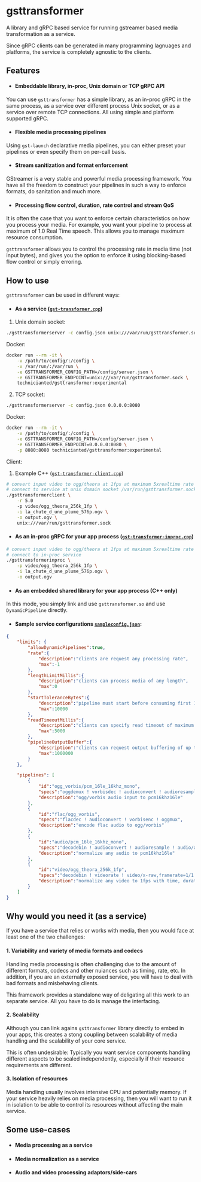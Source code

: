 # gsttransformer

A library and gRPC based service for running gstreamer based media transformation as a service.

Since gRPC clients can be generated in many programming lagnuages and platforms, the service is completely agnostic to the clients.

## Features

* #### Embeddable library, in-proc, Unix domain or TCP gRPC API

You can use `gsttransformer` has a simple library, as an in-proc gRPC in the same process, as a service over different process Unix socket, or as a service over remote TCP connections. All using simple and platform supported gRPC.

* #### Flexible media processing pipelines

Using `gst-launch` declarative media pipelines, you can either preset your pipelines or even specify them on per-call basis.

* #### Stream sanitization and format enforcement

GStreamer is a very stable and powerful media processing framework. You have all the freedom to construct your pipelines in such a way to enforce formats, do sanitation and much more.

* #### Processing flow control, duration, rate control and stream QoS

It is often the case that you want to enforce certain characteristics on how you process your media. For example, you want your pipeline to process at maximum of 1.0 Real Time speech. This allows you to manage maximum resource consumption.

`gsttransformer` allows you to control the processing rate in media time (not input bytes), and gives you the option to enforce it using blocking-based flow control or simply erroring.

## How to use

`gsttransformer` can be used in different ways:

* #### As a service ([`gst-transformer.cpp`](https://github.com/technicianted/gsttransformer/blob/master/src/server/gst-transformer.cpp))

1. Unix domain socket:
```bash
./gsttransformerserver -c config.json unix:///var/run/gsttransformer.sock
```

Docker:
```bash
docker run --rm -it \
    -v /path/to/config/:/config \
    -v /var/run/:/var/run \
    -e GSTTRANSFORMER_CONFIG_PATH=/config/server.json \
    -e GSTTRANSFORMER_ENDPOINT=unix:///var/run/gsttransformer.sock \
    technicianted/gsttransformer:experimental
```

2. TCP socket:
```bash
./gsttransformerserver -c config.json 0.0.0.0:8080
```
Docker:
```bash
docker run --rm -it \
    -v /path/to/config/:/config \
    -e GSTTRANSFORMER_CONFIG_PATH=/config/server.json \
    -e GSTTRANSFORMER_ENDPOINT=0.0.0.0:8080 \
    -p 8080:8080 technicianted/gsttransformer:experimental
```

Client:
1. Example C++ ([`gst-transformer-client.cpp`](https://github.com/technicianted/gsttransformer/blob/master/src/samples/gst-transformer-client.cpp))
```bash
# convert input video to ogg/theora at 1fps at maximum 5xrealtime rate
# connect to service at unix domain socket /var/run/gsttransformer.sock
./gsttransformerclient \
    -r 5.0
    -p video/ogg_theora_256k_1fp \
    -i la_chute_d_une_plume_576p.ogv \
    -o output.ogv \
    unix:///var/run/gsttransformer.sock
```

* #### As an in-proc gRPC for your app process ([`gst-transformer-inproc.cpp`](https://github.com/technicianted/gsttransformer/blob/master/src/samples/gst-transformer-inproc.cpp))
```bash
# convert input video to ogg/theora at 1fps at maximum 5xrealtime rate
# connect to in-proc service
./gsttransformerinproc \
    -p video/ogg_theora_256k_1fp \
    -i la_chute_d_une_plume_576p.ogv \
    -o output.ogv
```

* #### As an embedded shared library for your app process (C++ only)

In this mode, you simply link and use `gsttransformer.so` and use `DynamicPipeline` directly.

* #### Sample service configurations [`sampleconfig.json`]():
```json
{
    "limits": {
        "allowDynamicPipelines":true,
        "rate":{
            "description":"clients are request any processing rate",
            "max":-1
        },
        "lengthLimitMillis":{
            "description":"clients can process media of any length",
            "max":0
        },
        "startToleranceBytes":{
            "description":"pipeline must start before consuming first 10000 bytes",
            "max":10000
        },
        "readTimeoutMillis":{
            "description":"clients can specify read timeout of maximum 5 seconds",
            "max":5000
        },
        "pipelineOutputBuffer":{
            "description":"clients can request output buffering of up to 1MB",
            "max":1000000
        }
    },

    "pipelines": [
        {
            "id":"ogg_vorbis/pcm_16le_16khz_mono",
            "specs":"oggdemux ! vorbisdec ! audioconvert ! audioresample ! audio/x-raw,format=S16LE,channels=1,rate=16000",
            "description":"ogg/vorbis audio input to pcm16khz16le"
        },
        {
            "id":"flac/ogg_vorbis",
            "specs":"flacdec ! audioconvert ! vorbisenc ! oggmux",
            "description":"encode flac audio to ogg/vorbis"
        },
        {
            "id":"audio/pcm_16le_16khz_mono",
            "specs":"decodebin ! audioconvert ! audioresample ! audio/x-raw,format=S16LE,channels=1,rate=16000",
            "description":"normalize any audio to pcm16khz16le"
        },
        {
            "id":"video/ogg_theora_256k_1fp",
            "specs":"decodebin ! videorate ! video/x-raw,framerate=1/1 ! timeoverlay halignment=right valignment=top ! clockoverlay halignment=left valignment=top ! theoraenc bitrate=256 ! oggmux",
            "description":"normalize any video to 1fps with time, duration to ogg/theora"
        }
    ]
}
```

## Why would you need it (as a service)

If you have a service that relies or works with media, then you would face at least one of the two challenges:

#### 1. Variability and variety of media formats and codecs

Handling media processing is often challenging due to the amount of different formats, codecs and other nuiances such as timing, rate, etc. In addition, if you are an externally exposed service, you will have to deal with bad formats and misbehaving clients.

This framework provides a standalone way of deligating all this work to an separate service. All you have to do is manage the interfacing.

#### 2. Scalability

Although you can link agains `gsttransformer` library directly to embed in your apps, this creates a stong coupling between scalability of media handling and the scalability of your core service.

This is often undesirable: Typically you want service components handling different aspects to be scaled independently, especially if their resource requirements are different.

#### 3. Isolation of resources

Media handling usually involves intensive CPU and potentially memory. If your service heavily relies on media processing, then you will want to run it in isolation to be able to control its resources without affecting the main service.

## Some use-cases

* #### Media processing as a service

* #### Media normalization as a service

* #### Audio and video processing adaptors/side-cars
